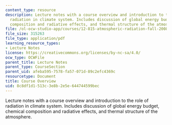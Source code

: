 ```yaml
---
content_type: resource
description: Lecture notes with a course overview and introduction to the role of
  radiation in climate system. Includes discussion of global energy budget, chemical
  composition and radiative effects, and thermal structure of the atmosphere.
file: /ol-ocw-studio-app/courses/12-815-atmospheric-radiation-fall-2008/8c8df1d1513c3e8b2e5e644744599bec_overview.pdf
file_size: 315263
file_type: application/pdf
learning_resource_types:
- Lecture Notes
license: https://creativecommons.org/licenses/by-nc-sa/4.0/
ocw_type: OCWFile
parent_title: Lecture Notes
parent_type: CourseSection
parent_uid: afeba595-7578-fa57-071d-89c2efc4369c
resourcetype: Document
title: Course Overview
uid: 8c8df1d1-513c-3e8b-2e5e-644744599bec
---
```

Lecture notes with a course overview and introduction to the role of radiation in climate system. Includes discussion of global energy budget, chemical composition and radiative effects, and thermal structure of the atmosphere.